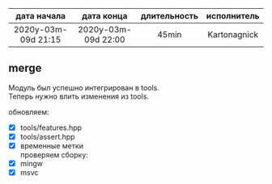 
| дата начала         |   дата конца        | длительность | исполнитель  |
|:-------------------:|:-------------------:|:------------:|:------------:|
| 2020y-03m-09d 21:15 | 2020y-03m-09d 22:00 | 45min        | Kartonagnick |

merge
---

Модуль был успешно интегрирован в tools.  
Теперь нужно влить изменения из tools.  

обновляем:  
 - [x] tools/features.hpp  
 - [x] tools/assert.hpp  
 - [x] временные метки  
проверяем сборку:  
 - [x] mingw  
 - [x] msvc  

